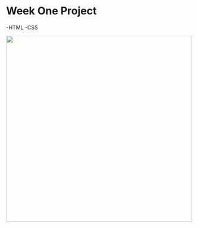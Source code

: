 # Week One Project

-HTML -CSS

<p>
<img src=""width ="500px"/>
</p>
<!-- ust this to include an image in your wireframe  -->
